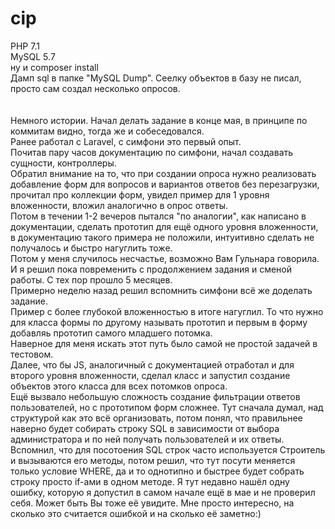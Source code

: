 # cip

PHP 7.1<br>
MySQL 5.7<br>
ну и сomposer install<br>
Дамп sql в папке "MySQL Dump". Сеелку объектов в базу не писал, просто сам создал несколько опросов.<br><br><br>
Немного истории. Начал делать задание в конце мая,  в принципе по коммитам видно, тогда же и собеседовался.<br>
Ранее работал с Laravel, с симфони это первый опыт.<br>
Почитав пару часов документацию по симфони, начал создавать сущности, контроллеры.<br>
Обратил внимание на то, что при создании опроса нужно реализовать добавление форм для вопросов и вариантов ответов без перезагрузки, прочитал про коллекции форм, увидел пример для 1 уровня вложенности, вложил аналогично в опрос ответы.<br>
Потом в течении 1-2 вечеров пытался "по аналогии", как написано в документации, сделать прототип для ещё одного уровня вложенности, в документацию такого примера не положили, интуитивно сделать не получалось и быстро нагуглить тоже.<br>
Потом у меня случилось несчастье, возможно Вам Гульнара говорила. И я решил пока повременить с продолжением задания и сменой работы. С тех пор прошло 5 месяцев.<br>
Примерно неделю назад решил вспомнить симфони всё же доделать задание.<br>
Пример с более глубокой вложенностью в итоге нагуглил. То что нужно для класса формы по другому называть прототип и первым в форму добавляь прототип самого младшего потомка.<br>
Наверное для меня искать этот путь было самой не простой задачей в тестовом.<br>
Далее, что бы JS, аналогичный с документацией отработал и для второго уровня вложенности, сделал класс и запустил создание объектов этого класса для всех потомков опроса.<br>
Ещё вызвало небольшую сложность создание фильтрации ответов пользователей, но с прототипом форм сложнее.
Тут сначала думал, над структурой как это всё организовать, потом понял, что правильнее наверно будет собирать строку SQL в зависимости от выбора администратора и по ней получать пользователей и их ответы. Вспомнил, что для посотоения SQL строк часто используется Строитель и вызываются его методы,
потом решил, что тут посути меняется только условие WHERE, да и то однотипно и быстрее будет собрать строку просто if-ами в одном методе.
Я тут недавно нашёл одну ошибку, которую я допустил в самом начале ещё в мае и не проверил себя. Может быть Вы тоже её увидите. Мне просто интересно, на сколько это считается ошибкой и на сколько её заметно:)
